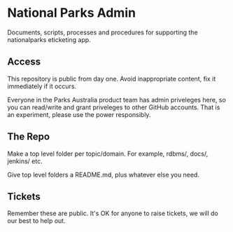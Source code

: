 # National Parks Admin

Documents, scripts, processes and procedures for supporting the nationalparks eticketing app.


## Access

This repository is public from day one. Avoid inappropriate content, fix it immediately if it occurs. 

Everyone in the Parks Australia product team has admin priveleges here, so you can read/write and grant priveleges to other GitHub accounts. That is an experiment, please use the power responsibly.


## The Repo

Make a top level folder per topic/domain. For example, rdbms/, docs/, jenkins/ etc.

Give top level folders a README.md, plus whatever else you need.


## Tickets

Remember these are public. It's OK for anyone to raise tickets, we will do our best to help out.
